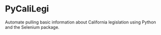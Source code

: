 # PyCaliLegi

Automate pulling basic information about California legislation using Python and the Selenium package. 